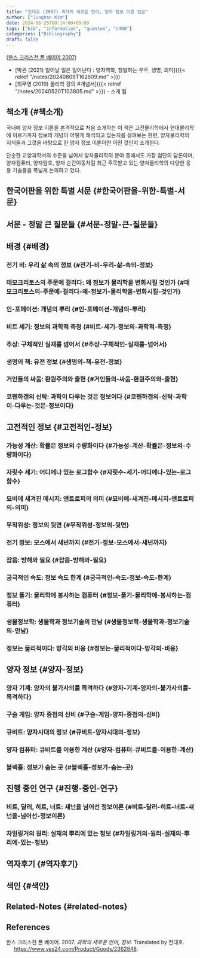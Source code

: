 ```yaml
---
title: "전대호 (2007) 과학의 새로운 언어, 양자 정보 이론 입문"
author: ["Junghan Kim"]
date: 2024-06-25T08:14:00+09:00
tags: ["bib", "information", "quantum", "c400"]
categories: ["Bibliography"]
draft: false
---
```


(<a href="#citeproc_bib_item_1">한스 크리스천 폰 베이어 2007</a>)

-   [박권 (2021) 일어날 일은 일어난다 : 양자역학, 창발하는 우주, 생명, 의미]({{< relref "/notes/20240809T162609.md" >}})
-   [최무영 (2019) 물리학 강의 #개념서]({{< relref "/notes/20240520T103805.md" >}}) - 소개 됨


## 책소개 {#책소개}

국내에 양자 정보 이론을 본격적으로 처음 소개하는 이 책은 고전물리학에서 현대물리학에 이르기까지 정보의 개념이 어떻게 해석되고 있는지를 살펴보는 한편, 양자물리학의 지식들과 그것을 바탕으로 한 양자 정보 이론이란 어떤 것인지 소개한다.

단순한 교양과학서의 수준을 넘어서 양자물리학의 분야 중에서도 가장 첨단의 담론이며, 양자컴퓨터, 양자암호, 양자 순간이동처럼 최근 주목받고 있는 양자물리학의 다양한 응용 기술들을 폭넓게 논의하고 있다.


## 한국어판을 위한 특별 서문 {#한국어판을-위한-특별-서문}


## 서문 - 정말 큰 질문들 {#서문-정말-큰-질문들}


## 배경 {#배경}


### 전기 비: 우리 삶 속의 정보 {#전기-비-우리-삶-속의-정보}


### 데모크리토스의 주문에 걸리다: 왜 정보가 물리학을 변화시킬 것인가 {#데모크리토스의-주문에-걸리다-왜-정보가-물리학을-변화시킬-것인가}


### 인-포메이션: 개념의 뿌리 {#인-포메이션-개념의-뿌리}


### 비트 세기: 정보의 과학적 측정 {#비트-세기-정보의-과학적-측정}


### 추상: 구체적인 실재를 넘어서 {#추상-구체적인-실재를-넘어서}


### 생명의 책: 유전 정보 {#생명의-책-유전-정보}


### 거인들의 싸움: 환원주의와 출현 {#거인들의-싸움-환원주의와-출현}


### 코펜하겐의 신탁: 과학이 다루는 것은 정보이다 {#코펜하겐의-신탁-과학이-다루는-것은-정보이다}


## 고전적인 정보 {#고전적인-정보}


### 가능성 계산: 확률은 정보의 수량화이다 {#가능성-계산-확률은-정보의-수량화이다}


### 자릿수 세기: 어디에나 있는 로그함수 {#자릿수-세기-어디에나-있는-로그함수}


### 묘비에 새겨진 메시지: 엔트로피의 의미 {#묘비에-새겨진-메시지-엔트로피의-의미}


### 무작위성: 정보의 뒷면 {#무작위성-정보의-뒷면}


### 전기 정보: 모스에서 섀넌까지 {#전기-정보-모스에서-섀넌까지}


### 잡음: 방해와 필요 {#잡음-방해와-필요}


### 궁극적인 속도: 정보 속도 한계 {#궁극적인-속도-정보-속도-한계}


### 정보 풀기: 물리학에 봉사하는 컴퓨터 {#정보-풀기-물리학에-봉사하는-컴퓨터}


### 생물정보학: 생물학과 정보기술의 만남 {#생물정보학-생물학과-정보기술의-만남}


### 정보는 물리적이다: 망각의 비용 {#정보는-물리적이다-망각의-비용}


## 양자 정보 {#양자-정보}


### 양자 기계: 양자의 불가사의를 목격하다 {#양자-기계-양자의-불가사의를-목격하다}


### 구슬 게임: 양자 중첩의 신비 {#구슬-게임-양자-중첩의-신비}


### 큐비트: 양자시대의 정보 {#큐비트-양자시대의-정보}


### 양자 컴퓨터: 큐비트를 이용한 계산 {#양자-컴퓨터-큐비트를-이용한-계산}


### 블랙홀: 정보가 숨는 곳 {#블랙홀-정보가-숨는-곳}


## 진행 중인 연구 {#진행-중인-연구}


### 비트, 달러, 히트, 너트: 섀넌을 넘어선 정보이론 {#비트-달러-히트-너트-섀넌을-넘어선-정보이론}


### 차일링거의 원리: 실재의 뿌리에 있는 정보 {#차일링거의-원리-실재의-뿌리에-있는-정보}


## 역자후기 {#역자후기}


## 색인 {#색인}


## Related-Notes {#related-notes}

## References

<style>.csl-entry{text-indent: -1.5em; margin-left: 1.5em;}</style><div class="csl-bib-body">
  <div class="csl-entry"><a id="citeproc_bib_item_1"></a>한스 크리스천 폰 베이어. 2007. <i>과학의 새로운 언어, 정보</i>. Translated by 전대호. <a href="https://www.yes24.com/Product/Goods/2362848">https://www.yes24.com/Product/Goods/2362848</a>.</div>
</div>
